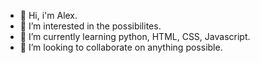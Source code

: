 - 👋 Hi, i'm Alex.
- 👀 I’m interested in the possibilites.
- 🌱 I’m currently learning python, HTML, CSS, Javascript.
- 💞️ I’m looking to collaborate on anything possible.

